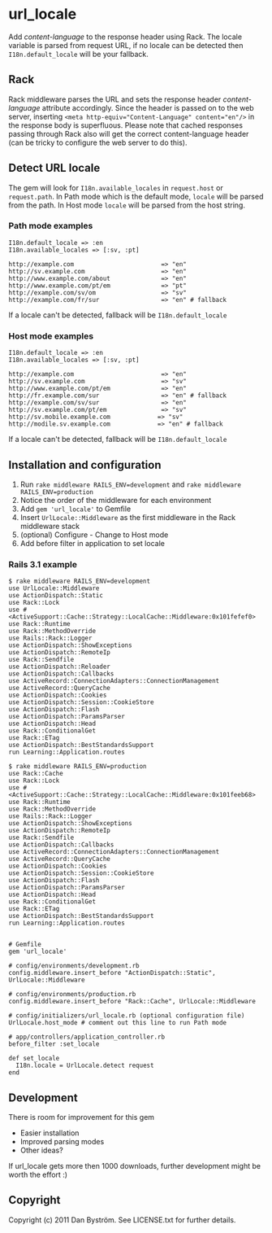 # url_locale

Add _content-language_ to the response header using Rack. The locale variable is parsed from request URL, if no locale can be detected then `I18n.default_locale` will be your fallback.

## Rack

Rack middleware parses the URL and sets the response header _content-language_ attribute accordingly. Since the header is passed on to the web server, inserting `<meta http-equiv="Content-Language" content="en"/>` in the response body is superfluous. Please note that cached responses passing through Rack also will get the correct content-language header (can be tricky to configure the web server to do this).

## Detect URL locale

The gem will look for `I18n.available_locales` in `request.host` or `request.path`. In Path mode which is the default mode, `locale` will be parsed from the path. In Host mode `locale` will be parsed from the host string.

### Path mode examples
    
    I18n.default_locale => :en
    I18n.available_locales => [:sv, :pt]
    
    http://example.com                        => "en"
    http://sv.example.com                     => "en"
    http://www.example.com/about              => "en"
    http://www.example.com/pt/em              => "pt"
    http://example.com/sv/om                  => "sv"
    http://example.com/fr/sur                 => "en" # fallback

If a locale can't be detected, fallback will be `I18n.default_locale`

### Host mode examples

    I18n.default_locale => :en
    I18n.available_locales => [:sv, :pt]
    
    http://example.com                        => "en"
    http://sv.example.com                     => "sv"
    http://www.example.com/pt/em              => "en"
    http://fr.example.com/sur                 => "en" # fallback
    http://example.com/sv/sur                 => "en"
    http://sv.example.com/pt/em               => "sv" 
    http://sv.mobile.example.com             => "sv"
    http://modile.sv.example.com             => "en" # fallback

If a locale can't be detected, fallback will be `I18n.default_locale`

## Installation and configuration

1. Run `rake middleware RAILS_ENV=development` and `rake middleware RAILS_ENV=production`
2. Notice the order of the middleware for each environment
3. Add `gem 'url_locale'` to Gemfile
4. Insert `UrlLocale::Middleware` as the first middleware in the Rack middleware stack
5. (optional) Configure - Change to Host mode
6. Add before filter in application to set locale

### Rails 3.1 example

    $ rake middleware RAILS_ENV=development
    use UrlLocale::Middleware
    use ActionDispatch::Static
    use Rack::Lock
    use #<ActiveSupport::Cache::Strategy::LocalCache::Middleware:0x101fefef0>
    use Rack::Runtime
    use Rack::MethodOverride
    use Rails::Rack::Logger
    use ActionDispatch::ShowExceptions
    use ActionDispatch::RemoteIp
    use Rack::Sendfile
    use ActionDispatch::Reloader
    use ActionDispatch::Callbacks
    use ActiveRecord::ConnectionAdapters::ConnectionManagement
    use ActiveRecord::QueryCache
    use ActionDispatch::Cookies
    use ActionDispatch::Session::CookieStore
    use ActionDispatch::Flash
    use ActionDispatch::ParamsParser
    use ActionDispatch::Head
    use Rack::ConditionalGet
    use Rack::ETag
    use ActionDispatch::BestStandardsSupport
    run Learning::Application.routes
    
    $ rake middleware RAILS_ENV=production
    use Rack::Cache
    use Rack::Lock
    use #<ActiveSupport::Cache::Strategy::LocalCache::Middleware:0x101feeb68>
    use Rack::Runtime
    use Rack::MethodOverride
    use Rails::Rack::Logger
    use ActionDispatch::ShowExceptions
    use ActionDispatch::RemoteIp
    use Rack::Sendfile
    use ActionDispatch::Callbacks
    use ActiveRecord::ConnectionAdapters::ConnectionManagement
    use ActiveRecord::QueryCache
    use ActionDispatch::Cookies
    use ActionDispatch::Session::CookieStore
    use ActionDispatch::Flash
    use ActionDispatch::ParamsParser
    use ActionDispatch::Head
    use Rack::ConditionalGet
    use Rack::ETag
    use ActionDispatch::BestStandardsSupport
    run Learning::Application.routes
    

    # Gemfile
    gem 'url_locale'
    
    # config/environments/development.rb
    config.middleware.insert_before "ActionDispatch::Static", UrlLocale::Middleware
    
    # config/environments/production.rb
    config.middleware.insert_before "Rack::Cache", UrlLocale::Middleware
    
    # config/initializers/url_locale.rb (optional configuration file)
    UrlLocale.host_mode # comment out this line to run Path mode
    
    # app/controllers/application_controller.rb
    before_filter :set_locale

    def set_locale
      I18n.locale = UrlLocale.detect request
    end

## Development

There is room for improvement for this gem

- Easier installation
- Improved parsing modes
- Other ideas?

If url_locale gets more then 1000 downloads, further development might be worth the effort :)

## Copyright

Copyright (c) 2011 Dan Byström. See LICENSE.txt for
further details.

